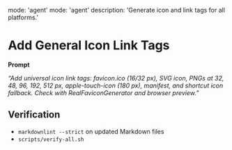 mode: 'agent'
mode: 'agent'
description: 'Generate icon and link tags for all platforms.'

# Add General Icon Link Tags

**Prompt**

_“Add universal icon link tags: favicon.ico (16/32 px), SVG icon, PNGs at 32, 48, 96, 192, 512 px, apple-touch-icon (180 px), manifest, and shortcut icon fallback. Check with RealFaviconGenerator and browser preview.”_

## Verification

- `markdownlint --strict` on updated Markdown files
- `scripts/verify-all.sh`
